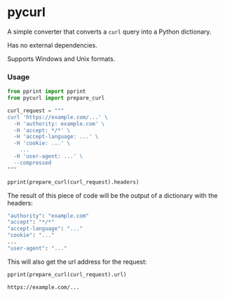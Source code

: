 # pycurl

A simple converter that converts a `curl` query into a Python dictionary.

Has no external dependencies.

Supports Windows and Unix formats.

### Usage

```python
from pprint import pprint
from pycurl import prepare_curl

curl_request = """
curl 'https://example.com/...' \
  -H 'authority: example.com' \
  -H 'accept: */*' \
  -H 'accept-language: ...' \
  -H 'cookie: ...' \
    ...
  -H 'user-agent: ...' \
  --compressed
"""

pprint(prepare_curl(curl_request).headers)
```

The result of this piece of code will be the output of a dictionary with the headers:

```cmd
"authority": "example.com"
"accept": "*/*"
"accept-language": "..."
"cookie": "..."
...
"user-agent": "..."
```

This will also get the url address for the request:

```python
pprint(prepare_curl(curl_request).url)
```

```cmd
https://example.com/...
```
